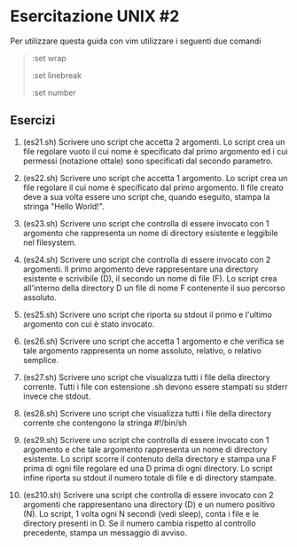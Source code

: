 # Esercitazione UNIX #2
Per utilizzare questa guida con vim utilizzare i seguenti due comandi 

>:set wrap 
>
>:set linebreak
>
>:set number

## Esercizi
01. (es21.sh) Scrivere uno script che accetta 2 argomenti. Lo script crea un file regolare vuoto il cui nome è specificato dal primo argomento ed i cui permessi (notazione ottale) sono specificati dal secondo parametro.

02. (es22.sh) Scrivere uno script che accetta 1 argomento. Lo script crea un file regolare il cui nome è specificato dal primo argomento. Il file creato deve a sua volta essere uno script che, quando eseguito, stampa la stringa "Hello World!".

03. (es23.sh) Scrivere uno script che controlla di essere invocato con 1 argomento che rappresenta un nome di directory esistente e leggibile nel filesystem.

04. (es24.sh) Scrivere uno script che controlla di essere invocato con 2 argomenti. Il primo argomento deve rappresentare una directory esistente e scrivibile (D), il secondo un nome di file (F). Lo script crea all'interno della directory D un file di nome F contenente il suo percorso assoluto.

05. (es25.sh) Scrivere uno script che riporta su stdout il primo e l'ultimo argomento con cui è stato invocato.

06. (es26.sh) Scrivere uno script che accetta 1 argomento e che verifica se tale argomento rappresenta un nome assoluto, relativo, o relativo semplice.

07. (es27.sh) Scrivere uno script che visualizza tutti i file della directory corrente. Tutti i file con estensione .sh devono essere stampati su stderr invece che stdout. 

08. (es28.sh) Scrivere uno script che visualizza tutti i file della directory corrente che contengono la stringa #!/bin/sh

09. (es29.sh) Scrivere uno script che controlla di essere invocato con 1 argomento e che tale argomento rappresenta un nome di directory esistente. Lo script scorre il contenuto della directory e stampa una F prima di ogni file regolare ed una D prima di ogni directory. Lo script infine riporta su stdout il numero totale di file e di directory stampate.

10. (es210.sh) Scrivere una script che controlla di essere invocato con 2 argomenti che rappresentano una directory (D) e un numero positivo (N). Lo script, 1 volta ogni N secondi (vedi sleep), conta i file e le directory presenti in D. Se il numero cambia rispetto al controllo precedente, stampa un messaggio di avviso.




